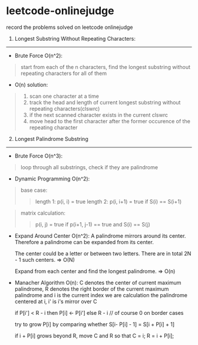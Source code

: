 leetcode-onlinejudge
====================
record the problems solved on leetcode onlinejudge

1. Longest Substring Without Repeating Characters:
------

* Brute Force O(n^2):
> start from each of the n characters, find the longest substring without repeating characters for all of them

* O(n) solution:
> 1. scan one character at a time
> 2. track the head and length of current longest substring without repeating characters(clswrc)
> 3. if the next scanned character exists in the current clswrc
> 4. move head to the first character after the former occurence of the repeating character

2. Longest Palindrome Substring
------

* Brute Force O(n^3):
> loop through all substrings, check if they are palindrome

* Dynamic Programming O(n^2):
> base case:
> > length 1: p(i, i) = true
> > length 2: p(i, i+1) = true if S(i) == S(i+1)

> matrix calculation:
> > p(i, j) = true if p(i+1, j-1) == true and S(i) == S(j)

* Expand Around Center O(n^2):
    A palindrome mirrors around its center.
	Therefore a palindrome can be expanded from its center.

	The center could be a letter or between two letters.
	There are in total 2N - 1 such centers.	=> O(N)

	Expand from each center and find the longest palindrome.	=> O(n)
* Manacher Algorithm O(n):
    C denotes the center of current maximum palindrome, R denotes the right border of the current maximum palindrome
    and i is the current index we are calculation the palindrome centered at i, i' is i's mirror over C

    if P[i'] < R - i
    then P[i] <- P[i']
    else R - i // of course 0 on border cases

    try to grow P[i] by comparing whether S[i- P[i] - 1] = S[i + P[i] + 1]

    if i + P[i] grows beyond R, move C and R so that
    C = i;
    R = i + P[i];
